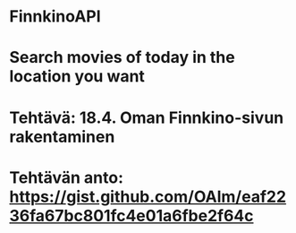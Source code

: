 # FinnkinoAPI
# Search movies of today in the location you want
# Tehtävä: 18.4. Oman Finnkino-sivun rakentaminen
# Tehtävän anto: https://gist.github.com/OAlm/eaf2236fa67bc801fc4e01a6fbe2f64c
